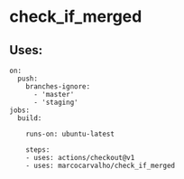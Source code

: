 # check_if_merged

## Uses:

```
on:
  push:
    branches-ignore:
      - 'master'
      - 'staging'
jobs:
  build:

    runs-on: ubuntu-latest

    steps:
    - uses: actions/checkout@v1
    - uses: marcocarvalho/check_if_merged
```
